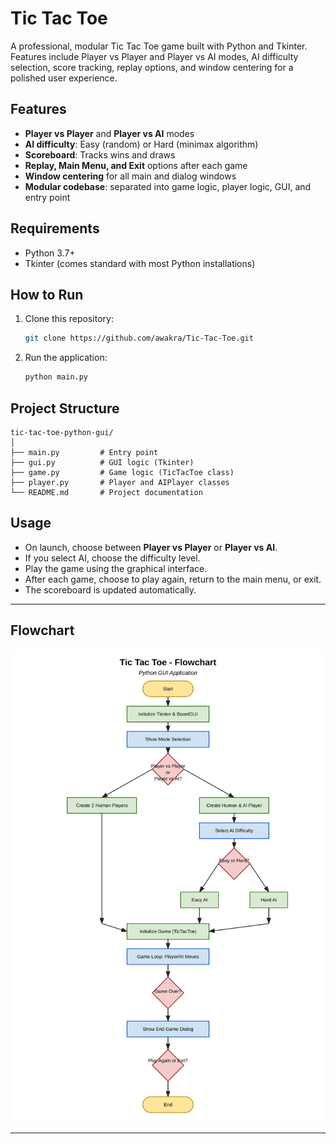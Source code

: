 # Tic Tac Toe

A professional, modular Tic Tac Toe game built with Python and Tkinter.  
Features include Player vs Player and Player vs AI modes, AI difficulty selection, score tracking, replay options, and window centering for a polished user experience.

## Features

- **Player vs Player** and **Player vs AI** modes
- **AI difficulty**: Easy (random) or Hard (minimax algorithm)
- **Scoreboard**: Tracks wins and draws
- **Replay, Main Menu, and Exit** options after each game
- **Window centering** for all main and dialog windows
- **Modular codebase**: separated into game logic, player logic, GUI, and entry point

## Requirements

- Python 3.7+
- Tkinter (comes standard with most Python installations)

## How to Run

1. Clone this repository:

   ```bash
   git clone https://github.com/awakra/Tic-Tac-Toe.git
   ```

2. Run the application:
   ```bash
   python main.py
   ```

## Project Structure

```
tic-tac-toe-python-gui/
│
├── main.py         # Entry point
├── gui.py          # GUI logic (Tkinter)
├── game.py         # Game logic (TicTacToe class)
├── player.py       # Player and AIPlayer classes
└── README.md       # Project documentation
```

## Usage

- On launch, choose between **Player vs Player** or **Player vs AI**.
- If you select AI, choose the difficulty level.
- Play the game using the graphical interface.
- After each game, choose to play again, return to the main menu, or exit.
- The scoreboard is updated automatically.

---

## Flowchart

![Flowchart](./flowchart.svg)

---
